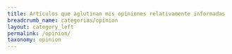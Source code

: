 ```yaml
---
title: Artículos que aglutinan mis opiniones relativamente informadas
breadcrumb_name: categorias/opinion
layout: category_left
permalink: /opinion/
taxonomy: opinion
---
```


